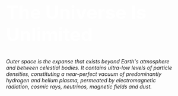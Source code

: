 <html>
  <head>
    <meta charset="UTF-8">
    <meta name="viewport" content="width=device-width, initial-scale=1.0">
    <title> Universe </title>
    <style>
      body {
        background-color: black blue;
        text-aligin: center;
        padding: 250px;
      }
      h1 {
        font-size: 50px;
        color: white;
        }
    </style>
  </head>
  <body>
    <h1> The Universe Is Unlimited </h1>
    <p><i>Outer space is the expanse that exists beyond Earth's atmosphere and between celestial bodies. It contains ultra-low levels of particle densities, constituting a near-perfect vacuum of predominantly hydrogen and helium plasma, permeated by electromagnetic radiation, cosmic rays, neutrinos, magnetic fields and dust.</i></p>
  </body>
</html>
